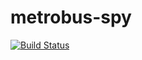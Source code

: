 # metrobus-spy

[![Build Status](https://drone.jackharrhy.com/api/badges/jackharrhy/metrobus-spy/status.svg)](https://drone.jackharrhy.com/jackharrhy/metrobus-spy)
